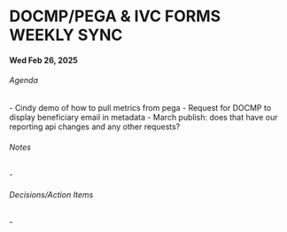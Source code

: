 <h1>DOCMP/PEGA & IVC FORMS WEEKLY SYNC</h1>

<H4>Wed Feb 26, 2025</H4>
<h6>Agenda</h6>
- Cindy demo of how to pull metrics from pega
- Request for DOCMP to display beneficiary email in metadata
- March publish: does that have our reporting api changes and any other requests?
<h6>Notes</h6>
-
<h6>Decisions/Action Items</h6>
-
